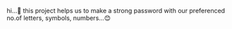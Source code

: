 hi...🖤
this project helps us to make a strong password with our preferenced no.of letters, symbols, numbers...😊
